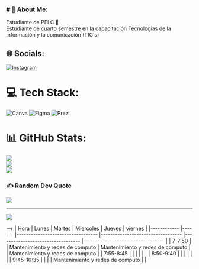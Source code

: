 ### # 💫 About Me:
Estudiante de PFLC 🐆<br>Estudiante de cuarto semestre en la capacitación Tecnologias de la <br>información y la comunicación (TIC's) <br>


## 🌐 Socials:
[![Instagram](https://img.shields.io/badge/Instagram-%23E4405F.svg?logo=Instagram&logoColor=white)](https://instagram.com/alexiatorres06) 

# 💻 Tech Stack:
![Canva](https://img.shields.io/badge/Canva-%2300C4CC.svg?style=for-the-badge&logo=Canva&logoColor=white) 	![Figma](https://img.shields.io/badge/figma-%23F24E1E.svg?style=for-the-badge&logo=figma&logoColor=white) ![Prezi](https://img.shields.io/badge/Prezi-%23000000.svg?style=for-the-badge&logo=Prezi&logoColor=white)
# 📊 GitHub Stats:
![](https://github-readme-stats.vercel.app/api?username=alexiatorres06&theme=dark&hide_border=false&include_all_commits=false&count_private=false)<br/>
![](https://github-readme-streak-stats.herokuapp.com/?user=alexiatorres06&theme=dark&hide_border=false)<br/>
![](https://github-readme-stats.vercel.app/api/top-langs/?username=alexiatorres06&theme=dark&hide_border=false&include_all_commits=false&count_private=false&layout=compact)

### ✍️ Random Dev Quote
![](https://quotes-github-readme.vercel.app/api?type=horizontal&theme=radical)

---
[![](https://visitcount.itsvg.in/api?id=alexiatorres06&icon=0&color=0)](https://visitcount.itsvg.in)

<!-- Proudly created with GPRM ( https://gprm.itsvg.in ) -->

-->
| Hora       	| Lunes 	| Martes                           	| Miercoles                        	| Jueves                           	| viernes                          	|
|------------	|-------	|----------------------------------	|----------------------------------	|----------------------------------	|----------------------------------	|
| 7-7:50     	|       	| Mantenimiento y redes de computo 	| Mantenimiento y redes de computo 	|                                  	| Mantenimiento y redes de computo 	|
| 7:55-8:45  	|       	|                                  	|                                  	|                                  	|                                  	|
| 8:50-9:40  	|       	|                                  	|                                  	|                                  	|                                  	|
| 9:45-10:35 	|       	|                                  	|                                  	| Mantenimiento y redes de computo 	|                                  	|
